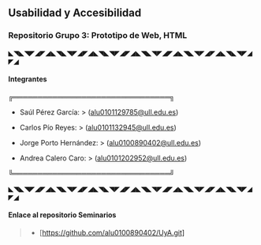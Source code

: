 ## Usabilidad y Accesibilidad
### Repositorio Grupo 3: Prototipo de Web, HTML


◣◥◣◥◤◢◤◢◣◥◣◥◤◢◤◢◣◥◣◥◤◢◤◢◣◥◣◥◤◢◤◢◣◥◣◥◤◢◤◢◣◥◣◥◤◢◤◢

#### Integrantes

╔════════════════════════════════╗
- Saúl Pérez García: > (alu0101129785@ull.edu.es)

- Carlos Pío Reyes: > (alu0101132945@ull.edu.es)

- Jorge Porto Hernández: > (alu0100890402@ull.edu.es)

- Andrea Calero Caro: > (alu0101202952@ull.edu.es)

╚════════════════════════════════╝


◣◥◣◥◤◢◤◢◣◥◣◥◤◢◤◢◣◥◣◥◤◢◤◢◣◥◣◥◤◢◤◢◣◥◣◥◤◢◤◢◣◥◣◥◤◢◤◢

#### Enlace al repositorio Seminarios
> - [https://github.com/alu0100890402/UyA.git]

